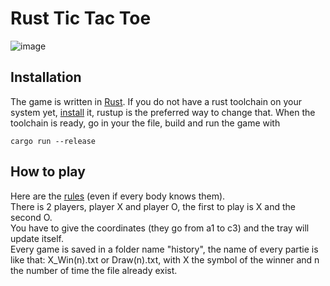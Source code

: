 # Rust Tic Tac Toe

![image](https://github.com/user-attachments/assets/122bbfed-1e3b-43c8-bc65-4813e617a500)

## Installation

The game is written in [Rust](https://www.rust-lang.org). If you do not have a rust toolchain on your system 
yet, [install](https://www.rust-lang.org/tools/install) it, rustup is the preferred way to change that. When the toolchain is ready, go in your the file, build and run the
game with

    cargo run --release
    

## How to play

Here are the [rules](https://www.exploratorium.edu/explore/puzzles/tictactoe) (even if every body knows them). <br>
There is 2 players, player X and player O, the first to play is X and the second O. <br>
You have to give the coordinates (they go from a1 to c3) and the tray will update itself. <br>
Every game is saved in a folder name "history", the name of every partie is like that: X_Win(n).txt or Draw(n).txt, with X the symbol of the winner and n the number of time the file already exist. <br>
